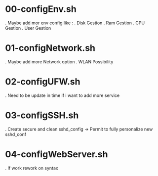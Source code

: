 # 00-configEnv.sh

. Maybe add mor env config like :
. Disk Gestion
. Ram Gestion
. CPU Gestion
. User Gestion

# 01-configNetwork.sh

. Maybe add more Network option
. WLAN Possibility

# 02-configUFW.sh

. Need to be update in time if i want to add more service

# 03-configSSH.sh

. Create secure and clean sshd_config
  -> Permit to fully personalize new sshd_conf

# 04-configWebServer.sh

. If work rework on syntax
